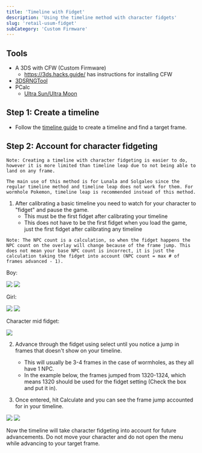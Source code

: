 ```yaml
---
title: 'Timeline with Fidget'
description: 'Using the timeline method with character fidgets'
slug: 'retail-usum-fidget'
subCategory: 'Custom Firmware'
---
```


## Tools

- A 3DS with CFW (Custom Firmware)
  - https://3ds.hacks.guide/ has instructions for installing CFW
- [3DSRNGTool](https://github.com/wwwwwwzx/3DSRNGTool/releases)
- PCalc
  - [Ultra Sun/Ultra Moon](https://pokemonrng.com/downloads/pcalc/pcalc-usum.zip)

## Step 1: Create a timeline

- Follow the [timeline guide](https://www.pokemonrng.com/retail-usum-timeline) to create a timeline and find a target frame.

## Step 2: Account for character fidgeting

```
Note: Creating a timeline with character fidgeting is easier to do, however it is more limited than timeline leap due to not being able to land on any frame.

The main use of this method is for Lunala and Solgaleo since the regular timeline method and timeline leap does not work for them. For wormhole Pokemon, timeline leap is recommended instead of this method.  
```

1. After calibrating a basic timeline you need to watch for your character to "fidget" and pause the game.
   - This must be the first fidget after calibrating your timeline
   - This does not have to be the first fidget when you load the game, just the first fidget after calibrating any timeline

```
Note: The NPC count is a calculation, so when the fidget happens the NPC count on the overlay will change because of the frame jump. This does not mean your base NPC count is incorrect, it is just the calculation taking the fidget into account (NPC count = max # of frames advanced - 1).
```

Boy:

![](https://camo.githubusercontent.com/6319d400d9f87d6dceda41b36caad2bc2a03d905/68747470733a2f2f692e696d6775722e636f6d2f6d41794a3149372e676966) ![](https://camo.githubusercontent.com/dfd85f146d791e87030b5c402100fb64ea711837/68747470733a2f2f692e696d6775722e636f6d2f62587a704d42702e676966)

Girl:

![](https://camo.githubusercontent.com/783ad84d0ba843a82f8ceae7224f88d12278a35c/68747470733a2f2f692e696d6775722e636f6d2f637735787770432e676966) ![](https://camo.githubusercontent.com/4d46716f6dbda58e43acbb7a4837644e6b99bfd9/68747470733a2f2f692e696d6775722e636f6d2f4e6c78337278452e676966)

Character mid fidget:

![](https://i.imgur.com/lhAMvJk.png)

2. Advance through the fidget using select until you notice a jump in frames that doesn't show on your timeline.
   - This will usually be 3-4 frames in the case of wormholes, as they all have 1 NPC.
   - In the example below, the frames jumped from 1320-1324, which means 1320 should be used for the fidget setting (Check the box and put it in).

3. Once entered, hit Calculate and you can see the frame jump accounted for in your timeline.

![](https://i.imgur.com/VtG9yur.jpg) ![](https://i.imgur.com/09VjphH.jpg)

Now the timeline will take character fidgeting into account for future advancements. Do not move your character and do not open the menu while advancing to your target frame.
